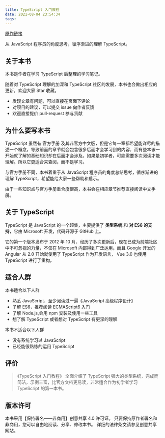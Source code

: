```yaml
---
title: TypeScript 入门教程
date: 2021-08-04 23:54:34
tags:
---
```


[原作链接](https://ts.xcatliu.com/)

从 JavaScript 程序员的角度思考，循序渐进的理解 TypeScript。

## 关于本书

本书是作者在学习 TypeScript 后整理的学习笔记。

随着对 TypeScript 理解的加深和 TypeScript 社区的发展，本书也会做出相应的更新，欢迎大家 Star 收藏。

- 发现文章有问题，可以直接在页面下评论
- 对项目的建议，可以提交 issue 向作者反馈
- 欢迎直接提价 pull-request 参与贡献
<!-- more -->

## 为什么要写本书

TypeScript 虽然有 官方手册 及其非官方中文版，但是它每一章都希望能详尽的描述一个概念，导致前面的章节就会包含很多后面才会学习到的内容，而有些本该一开始就了解的基础知识却在后面才会涉及。如果是初学者，可能需要多次阅读才能理解。所以它更适合来查阅，而不是学习。

与官方手册不同，本书着重于从 JavaScript 程序员的角度总结思考，循序渐进的理解 TypeScript，希望能给大家一些帮助和启示。

由于一些知识点与官方手册重合度很高，本书会在相应章节推荐直接阅读中文手册。

## 关于 TypeScript

TypeScript 是 JavaScript 的一个超集，主要提供了 **类型系统** 和 **对 ES6 的支持**，它由 Microsoft 开发，代码开源于 GitHub 上。

它的第一个版本发布于 2012 年 10 月，经历了多次更新后，现在已成为前端社区中不可忽视的力量，不仅在 Microsoft 内部得到广泛运用，而且 Google 开发的 Angular 从 2.0 开始就使用了 TypeScript 作为开发语言， Vue 3.0 也使用 TypeScript 进行了重构。

## 适合人群

本书适合以下人群

- 熟悉 JavaScript，至少阅读过一遍《JavaScript 高级程序设计》
- 了解 ES6，推荐阅读 ECMAScript6 入门
- 了解 Node.js,会用 npm 安装及使用一些工具
- 想了解 TypeScript 或者想对 TypeScript 有更深的理解

本书不适合以下人群

- 没有系统学习过 JavaScript
- 已经能很熟练的运用 TypeScript

## 评价

> 《TypeScript 入门教程》 全面介绍了 TypeScript 强大的类型系统，完成而简洁，示例丰富，比官方文档更易读，非常适合作为初学者学习 TypeScript 的第一本书。

## 版本许可

本书采用【保持署名——非商用】创意共享 4.0 许可证。
只要保持原作者署名和非商用，您可以自由地阅读、分享、修改本书。
详细的法律条文请参见创意共享网站。
